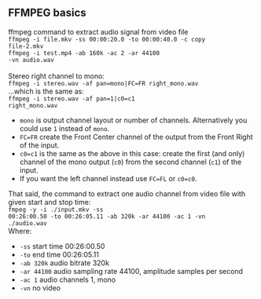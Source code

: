 ## FFMPEG basics
ffmpeg command to extract audio signal from video file</br>
<code>ffmpeg -i file.mkv -ss 00:00:20.0 -to 00:00:40.0 -c copy file-2.mkv</code></br>
<code>ffmpeg -i test.mp4 -ab 160k -ac 2 -ar 44100 -vn audio.wav</code></br>
</br>
Stereo right channel to mono:</br>
<code>ffmpeg -i stereo.wav -af pan=mono|FC=FR right_mono.wav</code></br>
...which is the same as:</br>
<code>ffmpeg -i stereo.wav -af pan=1|c0=c1 right_mono.wav</code></br>
 - <code>mono</code> is output channel layout or number of channels. Alternatively you could use <code>1</code> instead of <code>mono</code>.</br>
 - <code>FC=FR</code> create the Front Center channel of the output from the Front Right of the input.</br>
 - <code>c0=c1</code> is the same as the above in this case: create the first (and only) channel of the mono output (<code>c0</code>) from the second channel (<code>c1</code>) of the input.</br>
 - If you want the left channel instead use <code>FC=FL</code> or <code>c0=c0</code>.

That said, the command to extract one audio channel from video file with given start and stop time:</br>
<code>fmpeg -y -i ./input.mkv -ss 00:26:00.50 -to 00:26:05.11 -ab 320k -ar 44100 -ac 1 -vn ./audio.wav</code></br>
Where:
 - <code>-ss</code> start time 00:26:00.50 </br>
 - <code>-to</code> end time 00:26:05.11 </br>
 - <code>-ab 320k</code> audio bitrate 320k</br>
 - <code>-ar 44100</code> audio sampling rate 44100, amplitude samples per second</br>
 - <code>-ac 1</code> audio channels 1, mono</br>
 - <code>-vn</code> no video</br>
 </br>
<code></code></br>
</br>
